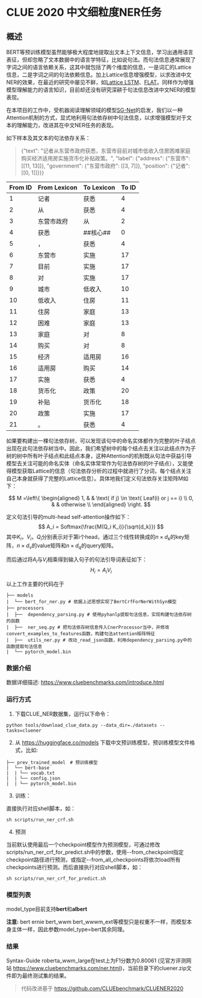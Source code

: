 # CLUE 2020 中文细粒度NER任务

## 概述
BERT等预训练模型虽然能够极大程度地提取出文本上下文信息，学习出通用语言表征，但却忽略了文本数据中的语言学特征，比如说句法。而句法信息通常展现了字词之间的语言依赖关系，这其中就包括了两个维度的信息，一是词汇的Lattice信息，二是字词之间的句法依赖信息。加上Lattice信息增强模型，以求改进中文NER的效果，在最近的研究中屡见不鲜，如[Lattice LSTM](https://arxiv.org/pdf/1805.02023v4.pdf)、[FLAT](https://arxiv.org/pdf/2004.11795v2.pdf)。同样作为增强模型理解能力的语言知识，目前却还没有研究深耕于句法信息改进中文NER的模型表现。

在本项目的工作中，受机器阅读理解领域的模型[SG-Net](https://arxiv.org/abs/1908.05147)的启发，我们以一种Attention机制的方式，显式地利用句法依存树中句法信息，以求增强模型对于文本的理解能力，改进其在中文NER任务的表现。

如下样本及其文本的句法依存关系：
> {"text": "记者从东营市政府获悉，东营市目前对城市低收入住房困难家庭购买经济适用房实施货币化补贴政策。", "label": {"address": {"东营市": [[11, 13]]}, "government": {"东营市政府": [[3, 7]]}, "position": {"记者": [[0, 1]]}}}

|  From ID   | From Lexicon  |  To Lexicon   | To ID  |
|  ----  | ----  |  ----  | ----  | 
| 1 | 记者 | 获悉 | 4 |
| 2 | 从 | 获悉 | 4 |
| 3 | 东营市政府 | 从 | 2 |
| 4 | 获悉 | ##核心## | 0 |
| 5 | ， | 获悉 | 4 |
| 6 | 东营市 | 实施 | 17 |
| 7 | 目前 | 实施 | 17 |
| 8 | 对 | 实施 | 17 |
| 9 | 城市 | 低收入 | 10 |
| 10 | 低收入 | 住房 | 11 |
| 11 | 住房 | 家庭 | 13 |
| 12 | 困难 | 家庭 | 13 |
| 13 | 家庭 | 对 | 8 |
| 14 | 购买 | 对 | 8 |
| 15 | 经济 | 适用房 | 16 |
| 16 | 适用房 | 购买 | 14 |
| 17 | 实施 | 获悉 | 4 |
| 18 | 货币化 | 政策 | 20 |
| 19 | 补贴 | 货币化 | 18 |
| 20 | 政策 | 实施 | 17 |
| 21 | 。 | 获悉 | 4 |

如果要构建出一棵句法依存树，可以发现该句中的命名实体都作为完整的叶子结点出现在此句法依存树当中。因此，我们希望树中的每个结点去关注以此结点作为子树的树中所有叶子结点和此结点本身，这种Attention的机制既从句法中获益引导模型去关注可能的命名实体（命名实体常常作为句法依存树的叶子结点），又能使得模型获取Lattice的信息（句法依存分析的过程中就进行了分词，每个结点关注自己本身就获得了完整的Lattice信息）。具体地我们定义句法依存关注矩阵M如下：

$$
M =\left\{
\begin{aligned}
1, & &  \text{ if j} \in \text{ Leaf(i) or j == i} \\
0, &  & otherwise  \\
\end{aligned}
\right.
$$

定义句法引导的multi-head self-attention操作如下：
$$
A_i = Softmax(\frac{M(Q_i K_i)}{\sqrt{d_k}})
$$
其中$K_i$，$V_i$，$Q_i$分别表示对于第i个head，通过三个线性转换成的$n\times d_k$的key矩阵，$n\times d_v$的value矩阵和$n\times d_q$的query矩阵。

而后通过将$A_i$与$V_i$相乘得到输入句子的句法引导词表征如下：
$$
H_i = A_i V_i
$$

以上工作主要的代码在于
```text
├── models
|  └── bert_for_ner.py # 依据上述思想实现了BertCrfForNerWithSyn模型
├── processors　
|  ├──  dependency_parsing.py # 使用pyhanlp提取句法信息，实现构建句法依存树的函数
|  ├──  ner_seq.py # 把句法依存树信息传入CnerProcessor当中，并修改convert_examples_to_features函数，构建句法attention矩阵特征
|  ├──  utils_ner.py # 改动_read_json函数，利用dependency_parsing.py中的函数提取句法信息
|  └── pytorch_model.bin
```

### 数据介绍

数据详细描述: https://www.cluebenchmarks.com/introduce.html

### 运行方式
1. 下载CLUE_NER数据集，运行以下命令：
```shell
python tools/download_clue_data.py --data_dir=./datasets --tasks=cluener
```
2. 从 https://huggingface.co/models 下载中文预训练模型，预训练模型文件格式，比如:
```text
├── prev_trained_model　# 预训练模型
|  └── bert-base
|  | └── vocab.txt
|  | └── config.json
|  | └── pytorch_model.bin
```
3. 训练：

直接执行对应shell脚本，如：
```shell
sh scripts/run_ner_crf.sh
```
4. 预测

当前默认使用最后一个checkpoint模型作为预测模型，可通过修改scripts/run_ner_crf_for_predict.sh中的参数，使用--from_checkpoint指定checkpoint路径进行预测，或指定--from_all_checkpoints将依次load所有checkpoints进行预测。而后直接执行对应shell脚本，如：
```shell
sh scripts/run_ner_crf_for_predict.sh
```

### 模型列表

model_type目前支持**bert**和**albert**

**注意:** bert ernie bert_wwm bert_wwwm_ext等模型只是权重不一样，而模型本身主体一样，因此参数model_type=bert其余同理。

### 结果

Syntax-Guide roberta_wwm_large在test上为F1分数为0.80061 (见官方评测网站 https://www.cluebenchmarks.com/ner.html)，当前目录下的cluener.zip文件即为最终测试集的结果。

> 代码改进基于 https://github.com/CLUEbenchmark/CLUENER2020 